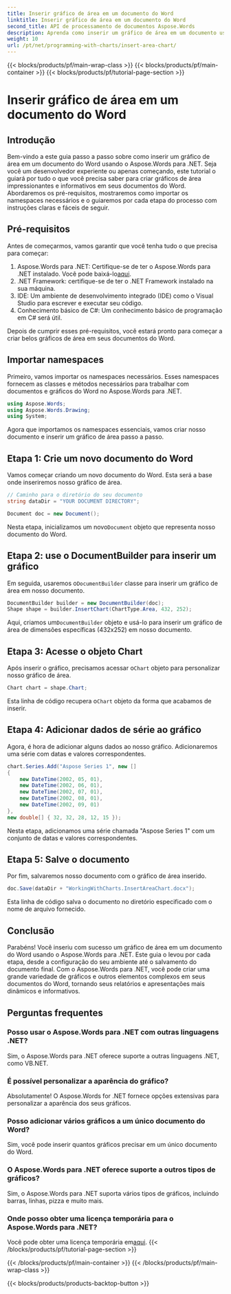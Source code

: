 ```yaml
---
title: Inserir gráfico de área em um documento do Word
linktitle: Inserir gráfico de área em um documento do Word
second_title: API de processamento de documentos Aspose.Words
description: Aprenda como inserir um gráfico de área em um documento usando o Aspose.Words para .NET. Adicione dados de série e salve o documento com o gráfico.
weight: 10
url: /pt/net/programming-with-charts/insert-area-chart/
---
```


{{< blocks/products/pf/main-wrap-class >}}
{{< blocks/products/pf/main-container >}}
{{< blocks/products/pf/tutorial-page-section >}}

# Inserir gráfico de área em um documento do Word

## Introdução

Bem-vindo a este guia passo a passo sobre como inserir um gráfico de área em um documento do Word usando o Aspose.Words para .NET. Seja você um desenvolvedor experiente ou apenas começando, este tutorial o guiará por tudo o que você precisa saber para criar gráficos de área impressionantes e informativos em seus documentos do Word. Abordaremos os pré-requisitos, mostraremos como importar os namespaces necessários e o guiaremos por cada etapa do processo com instruções claras e fáceis de seguir.

## Pré-requisitos

Antes de começarmos, vamos garantir que você tenha tudo o que precisa para começar:

1.  Aspose.Words para .NET: Certifique-se de ter o Aspose.Words para .NET instalado. Você pode baixá-lo[aqui](https://releases.aspose.com/words/net/).
2. .NET Framework: certifique-se de ter o .NET Framework instalado na sua máquina.
3. IDE: Um ambiente de desenvolvimento integrado (IDE) como o Visual Studio para escrever e executar seu código.
4. Conhecimento básico de C#: Um conhecimento básico de programação em C# será útil.

Depois de cumprir esses pré-requisitos, você estará pronto para começar a criar belos gráficos de área em seus documentos do Word.

## Importar namespaces

Primeiro, vamos importar os namespaces necessários. Esses namespaces fornecem as classes e métodos necessários para trabalhar com documentos e gráficos do Word no Aspose.Words para .NET.

```csharp
using Aspose.Words;
using Aspose.Words.Drawing;
using System;
```

Agora que importamos os namespaces essenciais, vamos criar nosso documento e inserir um gráfico de área passo a passo.

## Etapa 1: Crie um novo documento do Word

Vamos começar criando um novo documento do Word. Esta será a base onde inseriremos nosso gráfico de área.

```csharp
// Caminho para o diretório do seu documento
string dataDir = "YOUR DOCUMENT DIRECTORY";

Document doc = new Document();
```

 Nesta etapa, inicializamos um novo`Document` objeto que representa nosso documento do Word.

## Etapa 2: use o DocumentBuilder para inserir um gráfico

 Em seguida, usaremos o`DocumentBuilder` classe para inserir um gráfico de área em nosso documento.

```csharp
DocumentBuilder builder = new DocumentBuilder(doc);
Shape shape = builder.InsertChart(ChartType.Area, 432, 252);
```

 Aqui, criamos um`DocumentBuilder` objeto e usá-lo para inserir um gráfico de área de dimensões específicas (432x252) em nosso documento.

## Etapa 3: Acesse o objeto Chart

 Após inserir o gráfico, precisamos acessar o`Chart` objeto para personalizar nosso gráfico de área.

```csharp
Chart chart = shape.Chart;
```

 Esta linha de código recupera o`Chart` objeto da forma que acabamos de inserir.

## Etapa 4: Adicionar dados de série ao gráfico

Agora, é hora de adicionar alguns dados ao nosso gráfico. Adicionaremos uma série com datas e valores correspondentes.

```csharp
chart.Series.Add("Aspose Series 1", new []
{
    new DateTime(2002, 05, 01),
    new DateTime(2002, 06, 01),
    new DateTime(2002, 07, 01),
    new DateTime(2002, 08, 01),
    new DateTime(2002, 09, 01)
}, 
new double[] { 32, 32, 28, 12, 15 });
```

Nesta etapa, adicionamos uma série chamada "Aspose Series 1" com um conjunto de datas e valores correspondentes.

## Etapa 5: Salve o documento

Por fim, salvaremos nosso documento com o gráfico de área inserido.

```csharp
doc.Save(dataDir + "WorkingWithCharts.InsertAreaChart.docx");
```

Esta linha de código salva o documento no diretório especificado com o nome de arquivo fornecido.

## Conclusão

Parabéns! Você inseriu com sucesso um gráfico de área em um documento do Word usando o Aspose.Words para .NET. Este guia o levou por cada etapa, desde a configuração do seu ambiente até o salvamento do documento final. Com o Aspose.Words para .NET, você pode criar uma grande variedade de gráficos e outros elementos complexos em seus documentos do Word, tornando seus relatórios e apresentações mais dinâmicos e informativos.

## Perguntas frequentes

### Posso usar o Aspose.Words para .NET com outras linguagens .NET?
Sim, o Aspose.Words para .NET oferece suporte a outras linguagens .NET, como VB.NET.

### É possível personalizar a aparência do gráfico?
Absolutamente! O Aspose.Words for .NET fornece opções extensivas para personalizar a aparência dos seus gráficos.

### Posso adicionar vários gráficos a um único documento do Word?
Sim, você pode inserir quantos gráficos precisar em um único documento do Word.

### O Aspose.Words para .NET oferece suporte a outros tipos de gráficos?
Sim, o Aspose.Words para .NET suporta vários tipos de gráficos, incluindo barras, linhas, pizza e muito mais.

### Onde posso obter uma licença temporária para o Aspose.Words para .NET?
 Você pode obter uma licença temporária em[aqui](https://purchase.aspose.com/temporary-license/).
{{< /blocks/products/pf/tutorial-page-section >}}

{{< /blocks/products/pf/main-container >}}
{{< /blocks/products/pf/main-wrap-class >}}

{{< blocks/products/products-backtop-button >}}
